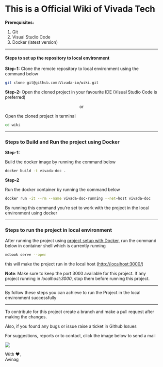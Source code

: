 # This is a Official Wiki of Vivada Tech

**Prerequisites:**
1. Git
2. Visual Studio Code
3. Docker (latest version)


***
#### Steps to set up the repository to local environment 

**Step-1:**
Clone the remote repository to local environment using the command below

```bash
git clone git@github.com:Vivada-io/wiki.git
```

**Step-2:** 
Open the cloned project in your favourite IDE (Visual Studio Code is preferred)

<div align="center">or</div>

Open the cloned project in terminal

```bash
cd wiki
```

***

### Steps to Build and Run the project using Docker 

**Step-1:** 

Build the docker image by running the command below 

```bash
docker build -t vivada-doc . 
```

**Step-2**

Run the docker container by running the command below 

```bash 
docker run -it --rm --name vivada-doc-running --net=host vivada-doc
```

By running this command you're set to work with the project in the local environment using docker

***

### Steps to run the project in local environment

After running the project using [project setup with Docker](#steps-to-build-and-run-the-project-using-docker), run the command below in container shell which is currently running 

```bash
mdbook serve --open
```

this will make the project run in the local host ([http://localhost:3000/](http://localhost:3000/))

**Note**: Make sure to keep the port 3000 available for this project. If any project running in *localhost:3000*, stop them before running this project.

***



By follow these steps you can achieve to run the Project in the local environment successfully

***

To contribute for this project create a branch and make a pull request after making the changes.

Also, if you found any bugs or issue raise a ticket in Github Issues

For suggestions, reports or to contact, click the image below to send a mail 

<a href="mailto:udayagiriavinag@gmail.com?subject=[GitHub]%20Vivada%20Wiki"><img src="https://img.shields.io/badge/gmail-%23DD0031.svg?&style=for-the-badge&logo=gmail&logoColor=white"/></a>


With :heart:,\
Avinag
